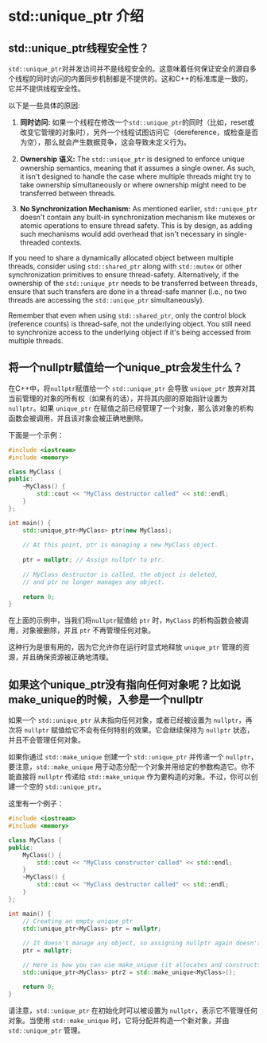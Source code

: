 # std::unique_ptr 介绍

## std::unique_ptr线程安全性？

`std::unique_ptr`对并发访问并不是线程安全的。这意味着任何保证安全的源自多个线程的同时访问的内置同步机制都是不提供的。这和C++的标准库是一致的，它并不提供线程安全性。

以下是一些具体的原因:

1. **同时访问:** 如果一个线程在修改一个`std::unique_ptr`的同时（比如，reset或改变它管理的对象时），另外一个线程试图访问它（dereference，或检查是否为空），那么就会产生数据竞争，这会导致未定义行为。

2. **Ownership 语义:** The `std::unique_ptr` is designed to enforce unique ownership semantics, meaning that it assumes a single owner. As such, it isn't designed to handle the case where multiple threads might try to take ownership simultaneously or where ownership might need to be transferred between threads.

3. **No Synchronization Mechanism:** As mentioned earlier, `std::unique_ptr` doesn't contain any built-in synchronization mechanism like mutexes or atomic operations to ensure thread safety. This is by design, as adding such mechanisms would add overhead that isn't necessary in single-threaded contexts.

If you need to share a dynamically allocated object between multiple threads, consider using `std::shared_ptr` along with `std::mutex` or other synchronization primitives to ensure thread-safety. Alternatively, if the ownership of the `std::unique_ptr` needs to be transferred between threads, ensure that such transfers are done in a thread-safe manner (i.e., no two threads are accessing the `std::unique_ptr` simultaneously). 

Remember that even when using `std::shared_ptr`, only the control block (reference counts) is thread-safe, not the underlying object. You still need to synchronize access to the underlying object if it's being accessed from multiple threads.

## 将一个nullptr赋值给一个unique_ptr会发生什么？

在C++中，将`nullptr`赋值给一个 `std::unique_ptr` 会导致 `unique_ptr` 放弃对其当前管理的对象的所有权（如果有的话），并将其内部的原始指针设置为`nullptr`。如果 `unique_ptr` 在赋值之前已经管理了一个对象，那么该对象的析构函数会被调用，并且该对象会被正确地删除。

下面是一个示例：

```cpp
#include <iostream>
#include <memory>

class MyClass {
public:
    ~MyClass() {
        std::cout << "MyClass destructor called" << std::endl;
    }
};

int main() {
    std::unique_ptr<MyClass> ptr(new MyClass);
    
    // At this point, ptr is managing a new MyClass object.
    
    ptr = nullptr; // Assign nullptr to ptr.
    
    // MyClass destructor is called, the object is deleted,
    // and ptr no longer manages any object.
    
    return 0;
}
```

在上面的示例中，当我们将`nullptr`赋值给 `ptr` 时，`MyClass` 的析构函数会被调用，对象被删除，并且 `ptr` 不再管理任何对象。

这种行为是很有用的，因为它允许你在运行时显式地释放 `unique_ptr` 管理的资源，并且确保资源被正确地清理。

## 如果这个unique_ptr没有指向任何对象呢？比如说make_unique的时候，**入参是一个nullptr**

如果一个 `std::unique_ptr` 从未指向任何对象，或者已经被设置为 `nullptr`，再次将 `nullptr` 赋值给它不会有任何特别的效果。它会继续保持为 `nullptr` 状态，并且不会管理任何对象。

如果你通过 `std::make_unique` 创建一个 `std::unique_ptr` 并传递一个 `nullptr`，要注意，`std::make_unique` 用于动态分配一个对象并用给定的参数构造它。你不能直接将 `nullptr` 传递给 `std::make_unique` 作为要构造的对象。不过，你可以创建一个空的 `std::unique_ptr`。

这里有一个例子：

```cpp
#include <iostream>
#include <memory>

class MyClass {
public:
    MyClass() {
        std::cout << "MyClass constructor called" << std::endl;
    }
    ~MyClass() {
        std::cout << "MyClass destructor called" << std::endl;
    }
};

int main() {
    // Creating an empty unique_ptr
    std::unique_ptr<MyClass> ptr = nullptr;
    
    // It doesn't manage any object, so assigning nullptr again doesn't change anything
    ptr = nullptr;

    // Here is how you can use make_unique (it allocates and constructs an object)
    std::unique_ptr<MyClass> ptr2 = std::make_unique<MyClass>();

    return 0;
}
```

请注意，`std::unique_ptr` 在初始化时可以被设置为 `nullptr`，表示它不管理任何对象。当使用 `std::make_unique` 时，它将分配并构造一个新对象，并由 `std::unique_ptr` 管理。

